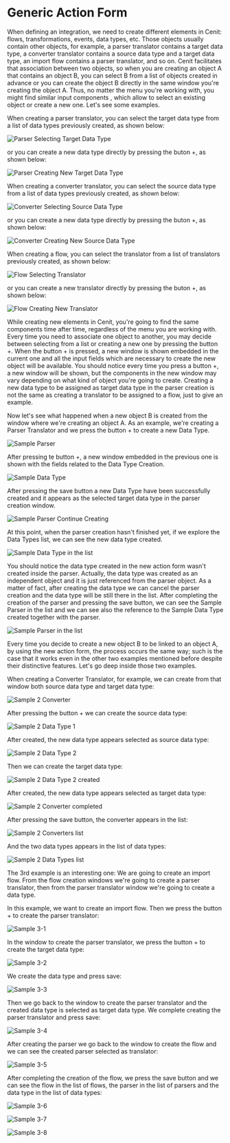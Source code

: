 # Generic Action Form

When defining an integration, we need to create different elements in Cenit: flows, transformations, events, data types, etc. Those objects usually contain other objects, for example, a parser translator contains a target data type, a converter translator contains a source data type and a target data type, an import flow contains a parser translator, and so on.  Cenit facilitates that association between two objects, so when you are creating an object A that contains an object B, you can select B from a list of objects  created in advance or you can create the object B directly in the same window you're creating the object A. Thus, no matter the menu you're working with, you might find similar input components , which allow to select an existing object or create a new one. Let's see some examples.

When creating a parser translator, you can select the target data type from a list of data types previously created, as shown below:

![Parser Selecting Target Data Type](https://user-images.githubusercontent.com/54523080/151891093-0b0eaee1-867e-49dc-8567-609cabea969b.png)

or you can create a new data type directly by pressing the buton +, as shown below:

![Parser Creating New Target Data Type](https://user-images.githubusercontent.com/54523080/151891100-37321c2e-7337-4290-9134-5b3a49c574a6.png)

When creating a converter translator, you can select the source data type from a list of data types previously created, as shown below:

![Converter Selecting Source Data Type](https://user-images.githubusercontent.com/54523080/151891112-ad599cfa-1cd3-45b1-a977-251619b31e26.png)

or you can create a new data type directly by pressing the buton +, as shown below:

![Converter Creating New Source Data Type](https://user-images.githubusercontent.com/54523080/151891121-e21c4894-721a-40f0-88d5-c1de950b7448.png)

When creating a flow, you can select the translator from a list of translators previously created, as shown below:

![Flow Selecting Translator](https://user-images.githubusercontent.com/54523080/151891141-60cf0f52-da9c-43df-bd09-deb11ee265d3.png)

or you can create a new translator directly by pressing the buton +, as shown below:

![Flow Creating New Translator](https://user-images.githubusercontent.com/54523080/151891160-278c67a1-83be-4c67-a25a-5e3ce348a1d4.png)

While creating new elements in Cenit, you're going to find the same components time after time, regardless of the menu you are working with. Every time you need to associate one object to another, you may decide between selecting from a list or creating a new one by pressing the button +. When the button + is pressed, a new window is shown embedded in the current one and all the input fields which are necessary to create the new object will be available. You should notice every time you press a button +, a new window will be shown, but the components in the new window may vary depending on what kind of object you're going to create. Creating a new data type to be assigned as target data type in the parser creation is not the same as creating a translator to be assigned to a flow, just to give an example.

Now let's see what happened when a new object B is created from the window where we're creating an object A.  As an example, we're creating a Parser Translator and we press the button + to create a new Data Type.

![Sample Parser](https://user-images.githubusercontent.com/54523080/151902132-c4c72a3c-14bf-4709-8e39-aba658a334b6.png)

After pressing te button +, a new window embedded in the previous one is shown with the fields related to the Data Type Creation.

![Sample Data Type](https://user-images.githubusercontent.com/54523080/151902660-24fb19d6-009d-41d3-b1a4-6734c6111fb8.png)

After pressing the save button a new Data Type have been successfully created  and it appears as the selected target data type in the parser creation window.

![Sample Parser Continue Creating](https://user-images.githubusercontent.com/54523080/151902826-f642324c-9813-4199-a2d7-00bce0dd37cb.png)

At this point, when the parser creation hasn't finished yet, if we explore the Data Types list, we can see the new data type created.

![Sample Data Type in the list](https://user-images.githubusercontent.com/54523080/151903661-0b111e20-cfba-4f1c-b9b0-2d82c419688b.png)

You should notice the data type created in the new action form wasn't created inside the parser. Actually, the data type was created as an independent object and it is just referenced from the parser object. As a matter of fact, after creating the data type we can cancel the parser creation and the data type will be still there in the list. After completing the creation of the parser and pressing the save button, we can see the Sample Parser in the list and we can see also the reference to the Sample Data Type created together with the parser.

![Sample Parser in the list](https://user-images.githubusercontent.com/54523080/151904965-50ab4bef-d5d8-49fe-a200-62ca1715c043.png)

Every time you decide to create a new object B to be linked to an object A, by using the new action form, the process occurs the same way; such is the case that it works even in the other two examples mentioned before despite their distinctive features. Let's go deep inside those two examples.

When creating a Converter Translator, for example, we can create from that window both source data type and target data type: 

![Sample 2 Converter](https://user-images.githubusercontent.com/54523080/151907561-5c7c935b-8cea-4189-96d4-43b523c257ee.png)

After pressing the button + we can create the source data type:

![Sample 2 Data Type 1](https://user-images.githubusercontent.com/54523080/151907567-3e5b6061-9d5b-4b6a-90b2-b03cb3b4c40a.png)

After created, the new data type appears selected as source data type:

![Sample 2 Data Type 2](https://user-images.githubusercontent.com/54523080/151907572-70c1a041-01f4-47e1-b2fc-37445d1d4ebe.png)

Then we can create the target data type:

![Sample 2 Data Type 2 created](https://user-images.githubusercontent.com/54523080/151907569-6cb5d42f-021f-4a26-9f06-cb009d48f3fb.png)

After created, the new data type appears selected as target data type:

![Sample 2 Converter completed](https://user-images.githubusercontent.com/54523080/151907555-dcda0f79-77b7-4900-9380-945380e93f2b.png)

After pressing the save button, the converter appears in the list:

![Sample 2 Converters list](https://user-images.githubusercontent.com/54523080/151907565-e0f689c2-b57a-4dd3-8b21-8d5d85659fa4.png)

And the two data types appears in the list of data types:

![Sample 2 Data Types list](https://user-images.githubusercontent.com/54523080/151908286-7ad86fa8-185a-4e11-a245-470c12a6b128.png)

The 3rd example is an interesting one: We are going to create an import flow. From the flow creation windows we're going to create a parser translator, then from the parser translator window we're going to create a data type.

In this example, we want to create an import flow. Then we press the button + to create the parser translator:

![Sample 3-1](https://user-images.githubusercontent.com/54523080/151910359-d77deefb-68a0-4cbb-bd80-5f474989a7c9.png)

In the window to create the parser translator, we press the button + to create the target data type:

![Sample 3-2](https://user-images.githubusercontent.com/54523080/151910790-32499fb2-4191-4b86-b750-51a0a1f58bf8.png)

We create the data type and press save:

![Sample 3-3](https://user-images.githubusercontent.com/54523080/151910363-912fce0b-79cd-4a27-a4dc-3a715e031874.png)

Then we go back to the window to create the parser translator and the created data type is selected as target data type. We complete creating the parser translator and press save:

![Sample 3-4](https://user-images.githubusercontent.com/54523080/151910367-e5205784-b3cf-4c79-8b03-adbc1baf5492.png)

After creating the parser we go back to the window to create the flow and we can see the created parser selected as translator:

![Sample 3-5](https://user-images.githubusercontent.com/54523080/151910371-fe13a1e3-1262-48e1-8432-5f2b5b8dde91.png)

After completing the creation of the flow, we press the save button and we can see the flow in the list of flows, the parser in the list of parsers and the data type in the list of data types:

![Sample 3-6](https://user-images.githubusercontent.com/54523080/151910374-7eeaee5d-9826-4eb3-81e5-e4aa2085e040.png)

![Sample 3-7](https://user-images.githubusercontent.com/54523080/151910376-24a32af6-4bbc-4c43-b46c-54eba5a759ac.png)

![Sample 3-8](https://user-images.githubusercontent.com/54523080/151910377-f7f11720-75a9-48ed-b342-b75095fb1cdd.png)